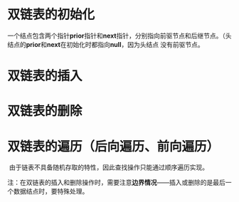 # 双链表的初始化

​		一个结点包含两个指针**prior**指针和**next**指针，分别指向前驱节点和后继节点。（头结点的**prior**和**next**在初始化时都指向**null**，因为头结点 没有前驱节点。



# 双链表的插入



# 双链表的删除



# 双链表的遍历（后向遍历、前向遍历）

​		由于链表不具备随机存取的特性，因此查找操作只能通过顺序遍历实现。



注：在双链表的插入和删除操作时，需要注意**边界情况**——插入或删除的是最后一个数据结点时，要特殊处理。